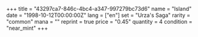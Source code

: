 +++
title = "43297ca7-846c-4bc4-a347-997279bc73d6"
name = "Island"
date = "1998-10-12T00:00:00Z"
lang = ["en"]
set = "Urza's Saga"
rarity = "common"
mana = ""
reprint = true
price = "0.45"
quantity = 4
condition = "near_mint"
+++
